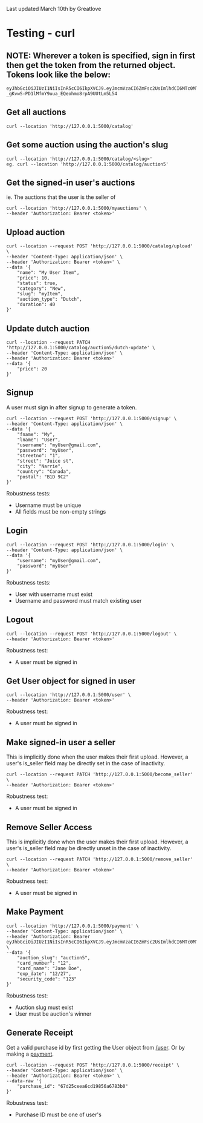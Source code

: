 Last updated March 10th by Greatlove

# Testing - curl

## NOTE: Wherever a token is specified, sign in first then get the token from the returned object. Tokens look like the below:
```
eyJhbGciOiJIUzI1NiIsInR5cCI6IkpXVCJ9.eyJmcmVzaCI6ZmFsc2UsImlhdCI6MTc0MTczNjgxMCwianRpIjoiNTIzM2U4OGQtZGE3Ni00OTM0LWIwNzItODk3ZTc5ZDY2NDgwIiwidHlwZSI6ImFjY2VzcyIsInN1YiI6ImhpeWEiLCJuYmYiOjE3NDE3MzY4MTAsImNzcmYiOiI1MDM5NzBlMy03MWQwLTQxMTYtYTI2My02MTJkZGJhNDE0NDEiLCJleHAiOjE3NDE3NDQwMTB9.h-_gKvwS-PD1lMfmY9uua_EQeohmo8rpA9UUtLm5L54
```


## Get all auctions
```
curl --location 'http://127.0.0.1:5000/catalog'
```

## Get some auction using the auction's slug
```
curl --location 'http://127.0.0.1:5000/catalog/<slug>'
eg. curl --location 'http://127.0.0.1:5000/catalog/auction5'
```

## Get the signed-in user's auctions
ie. The auctions that the user is the seller of
```
curl --location 'http://127.0.0.1:5000/myauctions' \
--header 'Authorization: Bearer <token>'
```

## Upload auction
```
curl --location --request POST 'http://127.0.0.1:5000/catalog/upload' \
--header 'Content-Type: application/json' \
--header 'Authorization: Bearer <token>' \
--data '{
    "name": "My User Item",
    "price": 10,
    "status": true,
    "category": "New",
    "slug": "myItem",
    "auction_type": "Dutch",
    "duration": 40
}'
```

## Update dutch auction
```
curl --location --request PATCH 'http://127.0.0.1:5000/catalog/auction5/dutch-update' \
--header 'Content-Type: application/json' \
--header 'Authorization: Bearer <token>'
--data '{
    "price": 20
}'
```

## Signup
A user must sign in after signup to generate a token.
```
curl --location --request POST 'http://127.0.0.1:5000/signup' \
--header 'Content-Type: application/json' \
--data '{
    "fname": "My",
    "lname": "User",
    "username": "myUser@gmail.com",
    "password": "myUser",
    "streetno": "1",
    "street": "Juice st",
    "city": "Narrie",
    "country": "Canada",
    "postal": "B1D 9C2"
}'
```

Robustness tests:
- Username must be unique
- All fields must be non-empty strings

## Login
```
curl --location --request POST 'http://127.0.0.1:5000/login' \
--header 'Content-Type: application/json' \
--data '{
    "username": "myUser@gmail.com",
    "password": "myUser"
}'
```
Robustness tests:
- User with username must exist
- Username and password must match existing user

## Logout
```
curl --location --request POST 'http://127.0.0.1:5000/logout' \
--header 'Authorization: Bearer <token>'
```
Robustness test:
- A user must be signed in

## Get User object for signed in user
```
curl --location 'http://127.0.0.1:5000/user' \
--header 'Authorization: Bearer <token>'
```
Robustness test:
- A user must be signed in

## Make signed-in user a seller
This is implicitly done when the user makes their first upload. However, a user's is_seller field may be directly set in the case of inactivity.
```
curl --location --request PATCH 'http://127.0.0.1:5000/become_seller' \
--header 'Authorization: Bearer <token>'
```
Robustness test:
- A user must be signed in

## Remove Seller Access
This is implicitly done when the user makes their first upload. However, a user's is_seller field may be directly unset in the case of inactivity.
```
curl --location --request PATCH 'http://127.0.0.1:5000/remove_seller' \
--header 'Authorization: Bearer <token>'
```
Robustness test:
- A user must be signed in

## Make Payment
```
curl --location 'http://127.0.0.1:5000/payment' \
--header 'Content-Type: application/json' \
--header 'Authorization: Bearer eyJhbGciOiJIUzI1NiIsInR5cCI6IkpXVCJ9.eyJmcmVzaCI6ZmFsc2UsImlhdCI6MTc0MTkxNjQ2MiwianRpIjoiZTk0Y2MyNWMtZTQ3Mi00NzlkLWI0ZTctMmU0OTk2YzFiZWNjIiwidHlwZSI6ImFjY2VzcyIsInN1YiI6ImhpeWEiLCJuYmYiOjE3NDE5MTY0NjIsImNzcmYiOiIyMTJjZWYzZS1kMTdlLTQ3MGUtOTg1Ny05NjdlYzQ5MWRkMzEiLCJleHAiOjE3NDE5MjM2NjJ9.N7EeH5GIRUjdfi2HtkFycxqSb6_sl2ESrvLUHs1lwVs' \
--data '{
    "auction_slug": "auction5",
    "card_number": "12",
    "card_name": "Jane Doe",
    "exp_date": "12/27",
    "security_code": "123"
}'
```
Robustness test:
- Auction slug must exist
- User must be auction's winner


## Generate Receipt
Get a valid purchase id by first getting the User object from [/user](#get-user-object-for-signed-in-user).
Or by making a [payment](#make-payment).
```
curl --location --request POST 'http://127.0.0.1:5000/receipt' \
--header 'Content-Type: application/json' \
--header 'Authorization: Bearer <token>' \
--data-raw '{
    "purchase_id": "67d25ceea6cd19856a6783b0"
}'
```
Robustness test:
- Purchase ID must be one of user's
